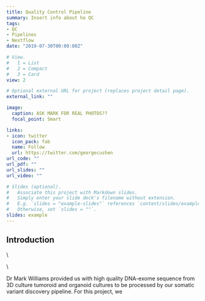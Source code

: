 ```yaml
---
title: Quality Control Pipeline
summary: Insert info about he QC
tags:
- QC
- Pipelines
- Nextflow
date: "2019-07-30T00:00:00Z"

# View.
#   1 = List
#   2 = Compact
#   3 = Card
view: 2

# Optional external URL for project (replaces project detail page).
external_link: ""

image:
  caption: ASK MARK FOR REAL PHOTOS??
  focal_point: Smart

links:
- icon: twitter
  icon_pack: fab
  name: Follow
  url: https://twitter.com/georgecushen
url_code: ""
url_pdf: ""
url_slides: ""
url_video: ""

# Slides (optional).
#   Associate this project with Markdown slides.
#   Simply enter your slide deck's filename without extension.
#   E.g. `slides = "example-slides"` references `content/slides/example-slides.md`.
#   Otherwise, set `slides = ""`.
slides: example
---
```


## Introduction

\

\

Dr Mark Williams provided us with high quality DNA-exome sequence from 3D culture tumoroid and organoid cultures to be processed by our somatic variant discovery pipeline. For this project, we 



